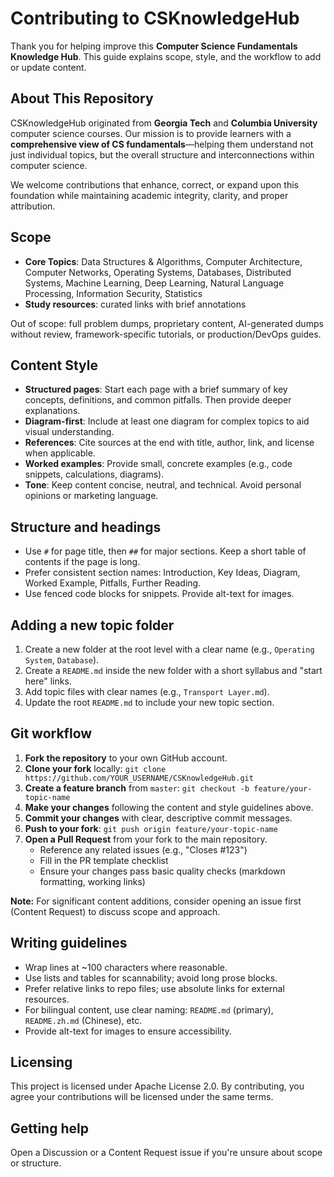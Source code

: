 # Contributing to CSKnowledgeHub

Thank you for helping improve this **Computer Science Fundamentals Knowledge Hub**. This guide explains scope, style, and the workflow to add or update content.

## About This Repository

CSKnowledgeHub originated from **Georgia Tech** and **Columbia University** computer science courses. Our mission is to provide learners with a **comprehensive view of CS fundamentals**—helping them understand not just individual topics, but the overall structure and interconnections within computer science.

We welcome contributions that enhance, correct, or expand upon this foundation while maintaining academic integrity, clarity, and proper attribution.

## Scope

- **Core Topics**: Data Structures & Algorithms, Computer Architecture, Computer Networks, Operating Systems, Databases, Distributed Systems, Machine Learning, Deep Learning, Natural Language Processing, Information Security, Statistics
- **Study resources**: curated links with brief annotations

Out of scope: full problem dumps, proprietary content, AI-generated dumps without review, framework-specific tutorials, or production/DevOps guides.

## Content Style

- **Structured pages**: Start each page with a brief summary of key concepts, definitions, and common pitfalls. Then provide deeper explanations.
- **Diagram-first**: Include at least one diagram for complex topics to aid visual understanding.
- **References**: Cite sources at the end with title, author, link, and license when applicable.
- **Worked examples**: Provide small, concrete examples (e.g., code snippets, calculations, diagrams).
- **Tone**: Keep content concise, neutral, and technical. Avoid personal opinions or marketing language.

## Structure and headings

- Use `#` for page title, then `##` for major sections. Keep a short table of contents if the page is long.
- Prefer consistent section names: Introduction, Key Ideas, Diagram, Worked Example, Pitfalls, Further Reading.
- Use fenced code blocks for snippets. Provide alt-text for images.

## Adding a new topic folder

1. Create a new folder at the root level with a clear name (e.g., `Operating System`, `Database`).
2. Create a `README.md` inside the new folder with a short syllabus and "start here" links.
3. Add topic files with clear names (e.g., `Transport Layer.md`).
4. Update the root `README.md` to include your new topic section.

## Git workflow

1. **Fork the repository** to your own GitHub account.
2. **Clone your fork** locally: `git clone https://github.com/YOUR_USERNAME/CSKnowledgeHub.git`
3. **Create a feature branch** from `master`: `git checkout -b feature/your-topic-name`
4. **Make your changes** following the content and style guidelines above.
5. **Commit your changes** with clear, descriptive commit messages.
6. **Push to your fork**: `git push origin feature/your-topic-name`
7. **Open a Pull Request** from your fork to the main repository.
   - Reference any related issues (e.g., "Closes #123")
   - Fill in the PR template checklist
   - Ensure your changes pass basic quality checks (markdown formatting, working links)

**Note:** For significant content additions, consider opening an issue first (Content Request) to discuss scope and approach.

## Writing guidelines

- Wrap lines at ~100 characters where reasonable.
- Use lists and tables for scannability; avoid long prose blocks.
- Prefer relative links to repo files; use absolute links for external resources.
- For bilingual content, use clear naming: `README.md` (primary), `README.zh.md` (Chinese), etc.
- Provide alt-text for images to ensure accessibility.

## Licensing

This project is licensed under Apache License 2.0. By contributing, you agree your contributions will be licensed under the same terms.

## Getting help

Open a Discussion or a Content Request issue if you're unsure about scope or structure.
